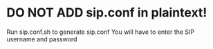 # DO NOT ADD sip.conf in plaintext!

Run sip.conf.sh to generate sip.conf
You will have to enter the SIP username and password
